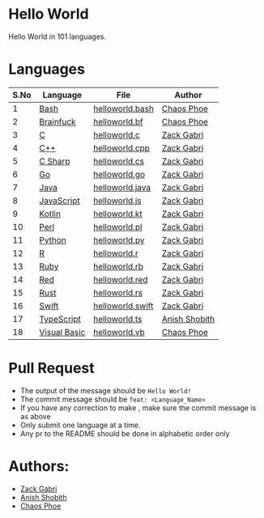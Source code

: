 # Hello World
Hello World in 101 languages.

# Languages


| S.No  | Language                                                                  | File                                      | Author
| ----- | ------------------------------------------------------------------------- | ----------------------------------------- | -----------------------------------------------------|
|   1   | [Bash](https://en.wikipedia.org/wiki/Bash_(Unix_shell))                   | [helloworld.bash](helloworld.bash)        | [Chaos Phoe](https://github.com/ChaosPhoe)           |                      |
|   2   | [Brainfuck](https://en.wikipedia.org/wiki/Brainfuck)                      | [helloworld.bf](helloworld.bf)            | [Chaos Phoe](https://github.com/ChaosPhoe)           |
|   3   | [C](https://en.wikipedia.org/wiki/C_(programming_language))               | [helloworld.c](helloworld.c)              | [Zack Gabri](https://github.com/ZackGabri)           |
|   4   | [C++](https://en.wikipedia.org/wiki/C%2B%2B)                              | [helloworld.cpp](helloworld.cpp)          | [Zack Gabri](https://github.com/ZackGabri)           |
|   5   | [C Sharp](https://en.wikipedia.org/wiki/C_Sharp_(programming_language))   | [helloworld.cs](helloworld.cs)            | [Zack Gabri](https://github.com/ZackGabri)           |
|   6   | [Go](https://en.wikipedia.org/wiki/Go_(programming_language))             | [helloworld.go](helloworld.go)            | [Zack Gabri](https://github.com/ZackGabri)           |
|   7   | [Java](https://en.wikipedia.org/wiki/Java_(programming_language))         | [helloworld.java](helloworld.java)        | [Zack Gabri](https://github.com/ZackGabri)           |
|   8   | [JavaScript](https://en.wikipedia.org/wiki/JavaScript)                    | [helloworld.js](helloworld.js)            | [Zack Gabri](https://github.com/ZackGabri)           |
|   9   | [Kotlin](https://en.wikipedia.org/wiki/Kotlin_(programming_language))     | [helloworld.kt](helloworld.kt)            | [Zack Gabri](https://github.com/ZackGabri)           |
|   10  | [Perl](https://en.wikipedia.org/wiki/Perl)                                | [helloworld.pl](helloworld.pl)            | [Zack Gabri](https://github.com/ZackGabri)           |
|   11  | [Python](https://en.wikipedia.org/wiki/Python_(programming_language))     | [helloworld.py](helloworld.py)            | [Zack Gabri](https://github.com/ZackGabri)           |
|   12  | [R](https://en.wikipedia.org/wiki/R_(programming_language))               | [helloworld.r](helloworld.r)              | [Zack Gabri](https://github.com/ZackGabri)           |
|   13  | [Ruby](https://en.wikipedia.org/wiki/Ruby_(programming_language))         | [helloworld.rb](helloworld.rb)            | [Zack Gabri](https://github.com/ZackGabri)           |
|   14  | [Red](https://en.wikipedia.org/wiki/Red_(programming_language))           | [helloworld.red](helloworld.red)          | [Zack Gabri](https://github.com/ZackGabri)           |
|   15  | [Rust](https://en.wikipedia.org/wiki/Rust_(programming_language))         | [helloworld.rs](helloworld.rs)            | [Zack Gabri](https://github.com/ZackGabri)           |
|   16  | [Swift](https://en.wikipedia.org/wiki/Swift_(programming_language))       | [helloworld.swift](helloworld.swift)      | [Zack Gabri](https://github.com/ZackGabri)           |
|   17  | [TypeScript](https://en.wikipedia.org/wiki/TypeScript)                    | [helloworld.ts](helloworld.ts)            | [Anish Shobith](https://github.com/Anish-Shobith)    |
|   18  | [Visual Basic](https://en.wikipedia.org/wiki/Visual_Basic)                | [helloworld.vb](helloworld.vb)            | [Chaos Phoe](https://github.com/ChaosPhoe)           |

# Pull Request
* The output of the message should be `Hello World!`
* The commit message should be `feat: <Language_Name>`
* If you have any correction to make , make sure the commit message is as above
* Only submit one language at a time.
* Any pr to the README should be done in alphabetic order only


# Authors: 
- [Zack Gabri](https://github.com/ZackGabri)
- [Anish Shobith](https://github.com/Anish-Shobith)
- [Chaos Phoe](https://github.com/ChaosPhoe)
